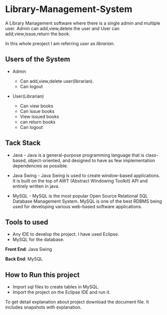 # Library-Management-System

A Library Management software where there is a single admin and multiple user. Admin can add,view,delete the user and User can add,view,issue,return the book.

In this whole preoject I am referring *user* as *librarian*. 

## Users of the System
- Admin
  - Can add,view,delete user(librarian).
  - Can logout
  
- User(Librarian)
  - Can view books
  - Can issue books
  - View issued books
  - can return books
  - Can logout

## Tack Stack
- Java - Java is a general-purpose programming language that is class-based, object-oriented, and designed to have as few implementation dependencies as possible.

- Java Swing - Java Swing is used to create window-based applications. It is built on the top of AWT (Abstract Windowing Toolkit) API and entirely written in java.

- MySQL - MySQL is the most popular Open Source Relational SQL Database Management System. MySQL is one of the best RDBMS being used for developing various web-based software applications.

## Tools to used
- Any IDE to develop the project. I have used Eclipse.
- MySQL for the database.

**Front End**: Java Swing

**Back End**: MySQL 

## How to Run this project
- Import sql files to create tables in MySQL.
- Import the project on the Eclipse IDE and run it.

To get detail explanation about project download the document file. It includes snapshots with explanation.

